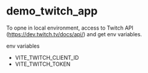 # demo_twitch_app

To opne in local environment, access to Twitch API (https://dev.twitch.tv/docs/api/) and get env variables.

env variables
- VITE_TWITCH_CLIENT_ID
- VITE_TWITCH_TOKEN
